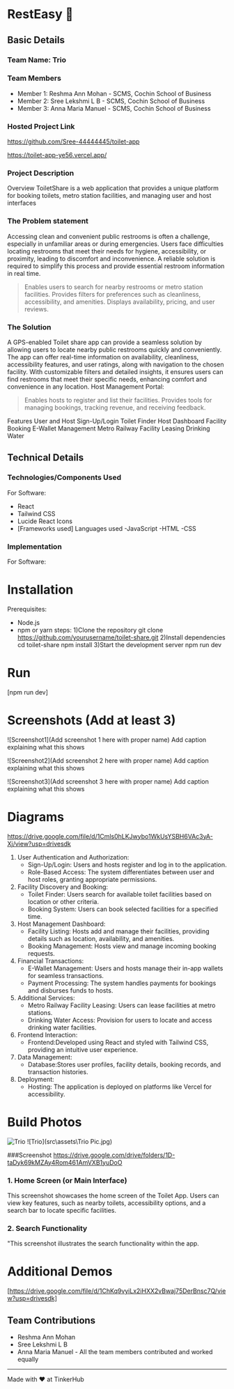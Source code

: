 # RestEasy 🎯


## Basic Details
### Team Name: Trio


### Team Members
- Member 1: Reshma Ann Mohan - SCMS, Cochin School of Business
- Member 2: Sree Lekshmi L B - SCMS, Cochin School of Business
- Member 3: Anna Maria Manuel - SCMS, Cochin School of Business

### Hosted Project Link
https://github.com/Sree-44444445/toilet-app

https://toilet-app-ye56.vercel.app/



### Project Description

Overview
ToiletShare is a web application that provides a unique platform for booking toilets, metro station facilities, and managing user and host interfaces
### The Problem statement
Accessing clean and convenient public restrooms is often a challenge, especially in unfamiliar areas or during emergencies. Users face difficulties locating restrooms that meet their needs for hygiene, accessibility, or proximity, leading to discomfort and inconvenience. A reliable solution is required to simplify this process and provide essential restroom information in real time.
> Enables users to search for nearby restrooms or metro station facilities.
> Provides filters for preferences such as cleanliness, accessibility, and amenities.
> Displays availability, pricing, and user reviews.

### The Solution
A GPS-enabled Toilet share app can provide a seamless solution by allowing users to locate nearby public restrooms quickly and conveniently. The app can offer real-time information on availability, cleanliness, accessibility features, and user ratings, along with navigation to the chosen facility. With customizable filters and detailed insights, it ensures users can find restrooms that meet their specific needs, enhancing comfort and convenience in any location.
Host Management Portal:

> Enables hosts to register and list their facilities.
> Provides tools for managing bookings, tracking revenue, and receiving feedback.

Features
User and Host Sign-Up/Login
Toilet Finder
Host Dashboard
Facility Booking
E-Wallet Management
Metro Railway Facility Leasing
Drinking Water

## Technical Details
### Technologies/Components Used
For Software:
- React
- Tailwind CSS
- Lucide React Icons
- [Frameworks used]
  Languages used
  -JavaScript
  -HTML
  -CSS




### Implementation
For Software:
# Installation
Prerequisites:
- Node.js
- npm or yarn
steps:
1)Clone the repository
git clone https://github.com/yourusername/toilet-share.git
2)Install dependencies
cd toilet-share
npm install
3)Start the development server
npm run dev


# Run
[npm run dev]


# Screenshots (Add at least 3)
![Screenshot1](Add screenshot 1 here with proper name)
Add caption explaining what this shows

![Screenshot2](Add screenshot 2 here with proper name)
Add caption explaining what this shows

![Screenshot3](Add screenshot 3 here with proper name)
Add caption explaining what this shows

# Diagrams
https://drive.google.com/file/d/1Cmls0hLKJwybo1WkUsYSBH6VAc3yA-Xj/view?usp=drivesdk

1. User Authentication and Authorization:
   - Sign-Up/Login: Users and hosts register and log in to the application.
   - Role-Based Access: The system differentiates between user and host roles, granting appropriate permissions.
2. Facility Discovery and Booking:
   - Toilet Finder: Users search for available toilet facilities based on location or other criteria.
   - Booking System: Users can book selected facilities for a specified time.
3. Host Management Dashboard:
   - Facility Listing: Hosts add and manage their facilities, providing details such as location, availability, and amenities.
   - Booking Management: Hosts view and manage incoming booking requests.
4. Financial Transactions:
   - E-Wallet Management: Users and hosts manage their in-app wallets for seamless transactions.
   - Payment Processing: The system handles payments for bookings and disburses funds to hosts.
5. Additional Services:
   - Metro Railway Facility Leasing: Users can lease facilities at metro stations.
   - Drinking Water Access: Provision for users to locate and access drinking water facilities.
6. Frontend Interaction:
   - Frontend:Developed using React and styled with Tailwind CSS, providing an intuitive user experience.
7. Data Management:
   - Database:Stores user profiles, facility details, booking records, and transaction histories.
8. Deployment:
   - Hosting: The application is deployed on platforms like Vercel for accessibility.
   
# Build Photos
![Trio](https://drive.google.com/file/d/1DeJAKyGcwWLNzNxBLPq7GWg1wCEDGjOG/view?usp=drivesdk)
![Trio](src\assets\Trio Pic.jpg)


###Screenshot
https://drive.google.com/drive/folders/1D-taDyk69kMZAy4Rom461AmVXB1yuDoO
### 1. Home Screen (or Main Interface)

This screenshot showcases the home screen of the Toilet App. Users can view key features, such as nearby toilets, accessibility options, and a search bar to locate specific facilities.

### 2. Search Functionality
  
"This screenshot illustrates the search functionality within the app. 




# Additional Demos
[https://drive.google.com/file/d/1ChKq9vyiLx2iHXX2vBwaj75DerBnsc7Q/view?usp=drivesdk]

## Team Contributions
- Reshma Ann Mohan
 - Sree Lekshmi L B 
- Anna Maria Manuel - All the team members contributed and worked equally

---
Made with ❤ at TinkerHub